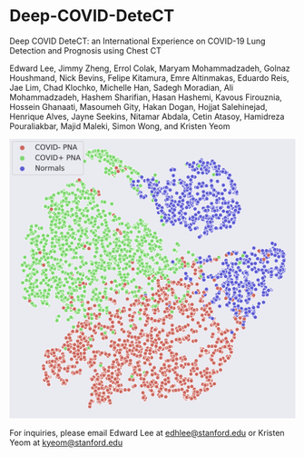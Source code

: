 # Deep-COVID-DeteCT
Deep COVID DeteCT: an International Experience on COVID-19 Lung Detection and Prognosis using Chest CT

Edward Lee, Jimmy Zheng, Errol Colak, Maryam Mohammadzadeh, Golnaz Houshmand, Nick Bevins, Felipe Kitamura, Emre Altinmakas, Eduardo Reis, Jae Lim, Chad Klochko, Michelle Han, Sadegh Moradian, Ali Mohammadzadeh, Hashem Sharifian, Hasan Hashemi, Kavous Firouznia, Hossein Ghanaati, Masoumeh Gity, Hakan Dogan, Hojjat Salehinejad, Henrique Alves, Jayne Seekins, Nitamar Abdala, Cetin Atasoy, Hamidreza Pouraliakbar, Majid Maleki, Simon Wong, and Kristen Yeom

![alt text](https://github.com/edhlee/Deep-COVID-DeteCT/blob/main/tsne.png?raw=true)


For inquiries, please email Edward Lee at edhlee@stanford.edu or Kristen Yeom at kyeom@stanford.edu
